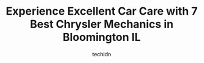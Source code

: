 ---
layout: ampstory
image: https://images.unsplash.com/photo-1637160967945-6d1ee20d67c9?ixlib=rb-4.0.3&ixid=MnwxMjA3fDB8MHxwaG90by1wYWdlfHx8fGVufDB8fHx8&auto=format&fit=crop&w=640&h=853&q=80
author: techidn
featured: false
description: Looking for reliable and skilled Chrysler Mechanic in Bloomington IL, USA? Your search ends here with the 7 best Chrysler Mechanic in town. With their expertise and commitment to delivering 
title: Experience Excellent Car Care with 7 Best Chrysler Mechanics in Bloomington IL
cover:
   title: Experience Excellent Car Care with 7 Best Chrysler Mechanics in Bloomington IL
   subtitle: Rickpate
   background: https://images.unsplash.com/photo-1637160967945-6d1ee20d67c9?ixlib=rb-4.0.3&ixid=MnwxMjA3fDB8MHxwaG90by1wYWdlfHx8fGVufDB8fHx8&auto=format&fit=crop&w=640&h=853&q=80

pages: 
 - layout: thirds
   top: <h1>#1 Clay Dooley Tire & Auto</h1>
   bottom: "<p>Being fairly new to the area I wasnt sure where to take my car. After few google searches I found this fantastic business. Clay Dooley did great work on my vehicle. De</p>"
   background: https://www.knot35.com/toplist/wp-content/uploads/2023/06/best-chrysler-mechanic-1-in-bloomington-il-1685836577.jpeg
   backgroundblur: true
 - layout: thirds
   top: <h1>#2 Gearheads Garage</h1>
   bottom: "<p>1805 Morrissey Dr, Bloomington, IL 61704, United States</p>"
   background: https://www.knot35.com/toplist/wp-content/uploads/2023/06/best-chrysler-mechanic-2-in-bloomington-il-1685836578.jpeg
   cta:
      link: https://www.knot35.com/toplist/experience-excellent-car-care-with-7-best-chrysler-mechanics-in-bloomington-il/
      text: Experience Excellent Car Care with 7 Best Chrysler Mechanics in Bloomington IL
 - layout: thirds
   top: <h1>#3 Tuffy Tire & Auto Service Center</h1>
   bottom: "<p>1505 E Vernon Ave, Bloomington, IL 61701, United States</p>"
   background: https://www.knot35.com/toplist/wp-content/uploads/2023/06/best-chrysler-mechanic-3-in-bloomington-il-1685836578.jpeg
   cta:
      link: https://www.knot35.com/toplist/experience-excellent-car-care-with-7-best-chrysler-mechanics-in-bloomington-il/
      text: Experience Excellent Car Care with 7 Best Chrysler Mechanics in Bloomington IL
 - layout: thirds
   top: <h1>#4 Vegas Market Auto Service</h1>
   bottom: "<p>902 W Market St, Bloomington, IL 61701, United States</p>"
   background: https://images.unsplash.com/photo-1515405295579-ba7b45403062?ixlib=rb-4.0.3&ixid=MnwxMjA3fDB8MHxwaG90by1wYWdlfHx8fGVufDB8fHx8&auto=format&fit=crop&w=640&h=853&q=80
   cta:
      link: https://www.knot35.com/toplist/experience-excellent-car-care-with-7-best-chrysler-mechanics-in-bloomington-il/
      text: Experience Excellent Car Care with 7 Best Chrysler Mechanics in Bloomington IL
 - layout: thirds
   top: <h1>#5 Pro Tire And Automotive Services Inc</h1>
   bottom: "<p>1607 Clearwater Ave, Bloomington, IL 61704, United States</p>"
   background: https://images.unsplash.com/photo-1604871000636-074fa5117945?ixlib=rb-4.0.3&ixid=MnwxMjA3fDB8MHxwaG90by1wYWdlfHx8fGVufDB8fHx8&auto=format&fit=crop&w=640&h=853&q=80
   cta:
      link: https://www.knot35.com/toplist/experience-excellent-car-care-with-7-best-chrysler-mechanics-in-bloomington-il/
      text: Experience Excellent Car Care with 7 Best Chrysler Mechanics in Bloomington IL
 - layout: thirds
   top: <h1>#6 Palmer Tire & Auto Service Center</h1>
   bottom: "<p>1332 E Empire St, Bloomington, IL 61701, United States</p>"
   background: https://images.unsplash.com/photo-1613843873231-1447db182f97?ixlib=rb-4.0.3&ixid=MnwxMjA3fDB8MHxwaG90by1wYWdlfHx8fGVufDB8fHx8&auto=format&fit=crop&w=640&h=853&q=80
   cta:
      link: https://www.knot35.com/toplist/experience-excellent-car-care-with-7-best-chrysler-mechanics-in-bloomington-il/
      text: Experience Excellent Car Care with 7 Best Chrysler Mechanics in Bloomington IL
 - layout: thirds
   top: <h1>#7 Tessendorf Automotive</h1>
   bottom: "<p>317 Kenmore Rd, Bloomington, IL 61704, United States</p>"
   background: https://images.unsplash.com/photo-1618556658017-fd9c732d1360?ixlib=rb-4.0.3&ixid=MnwxMjA3fDB8MHxwaG90by1wYWdlfHx8fGVufDB8fHx8&auto=format&fit=crop&w=640&h=853&q=80
   cta:
      link: https://www.knot35.com/toplist/experience-excellent-car-care-with-7-best-chrysler-mechanics-in-bloomington-il/
      text: Experience Excellent Car Care with 7 Best Chrysler Mechanics in Bloomington IL
 - layout: thirds
   middle: Continue reading...
   background: https://images.unsplash.com/photo-1496096265110-f83ad7f96608?ixlib=rb-4.0.3&ixid=MnwxMjA3fDB8MHxwaG90by1wYWdlfHx8fGVufDB8fHx8&auto=format&fit=crop&w=640&h=853&q=80
   cta:
      link: https://www.knot35.com/toplist/experience-excellent-car-care-with-7-best-chrysler-mechanics-in-bloomington-il/
      text: Experience Excellent Car Care with 7 Best Chrysler Mechanics in Bloomington IL
      
---